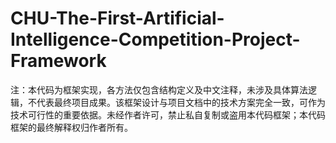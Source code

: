 # CHU-The-First-Artificial-Intelligence-Competition-Project-Framework
注：本代码为框架实现，各方法仅包含结构定义及中文注释，未涉及具体算法逻辑，不代表最终项目成果。该框架设计与项目文档中的技术方案完全一致，可作为技术可行性的重要依据。未经作者许可，禁止私自复制或盗用本代码框架；本代码框架的最终解释权归作者所有。
